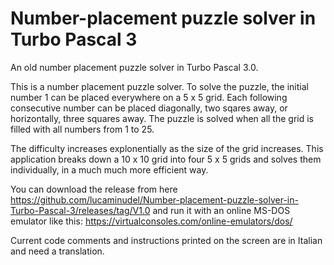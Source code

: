 # Number-placement puzzle solver in Turbo Pascal 3
An old number placement puzzle solver in Turbo Pascal 3.0.

This is a number placement puzzle solver.
To solve the puzzle, the initial number 1 can be placed everywhere on a 5 x 5 grid.
Each following consecutive number can be placed diagonally, two sqares away, or horizontally, three squares away.
The puzzle is solved when all the grid is filled with all numbers from 1 to 25.

The difficulty increases explonentially as the size of the grid increases.
This application breaks down a 10 x 10 grid into four 5 x 5 grids and solves them individually, in a much much more efficient way.

You can download the release from here https://github.com/lucaminudel/Number-placement-puzzle-solver-in-Turbo-Pascal-3/releases/tag/V1.0 and run it with an online MS-DOS emulator like this: https://virtualconsoles.com/online-emulators/dos/

Current code comments and instructions printed on the screen are in Italian and need a translation.
